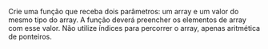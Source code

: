 Crie uma função que receba dois parâmetros: um array e um valor do mesmo tipo do array. 
A função deverá preencher os elementos de array com esse valor. Não utilize índices para percorrer o array, apenas aritmética de ponteiros. 